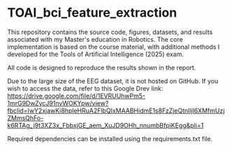 # TOAI_bci_feature_extraction

This repository contains the source code, figures, datasets, and results associated with my Master's education in Robotics. 
The core implementation is based on the course material, with additional methods I developed for the Tools of Artificial Intelligence (2025) exam.

All code is designed to reproduce the results shown in the report.

Due to the large size of the EEG dataset, it is not hosted on GitHub. 
If you wish to access the data, refer to this Google Drev link: 
https://drive.google.com/file/d/1EVRUUhwPm5-1mrG9DwZycJ91nvWOKYpw/view?fbclid=IwY2xjawKi8hpleHRuA2FlbQIxMAABHidmE1s8FzZjeQtnlljl6XMfmUzjZMmsQhFo-k6RTAg_j9t3XZ3x_FbbxjGE_aem_XuJD9OHh_nnumbBfpiKEgg&pli=1

Required dependencies can be installed using the requirements.txt file.
